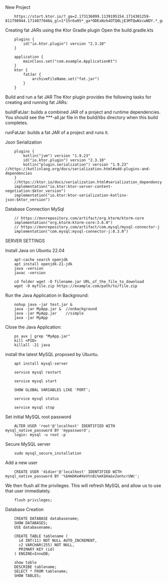 New Project

        
        https://start.ktor.io/?_ga=2.173136099.1139195154.1714301259-811798944.1714077046&_gl=1*15r6u05*_ga*ODExNzk4OTQ0LjE3MTQwNzcwNDY.*_ga_9J976DJZ68*MTcxNDQ3NTYyNi4xNi4xLjE3MTQ0NzU2MzEuNTUuMC4w




Creating fat JARs using the Ktor Gradle plugin Open the build.gradle.kts

        plugins {
            id("io.ktor.plugin") version "2.3.10"
        }

        application {
            mainClass.set("com.example.ApplicationKt")
        }
        ktor {
            fatJar {
                archiveFileName.set("fat.jar")
            }
        }

Build and run a fat JAR﻿
The Ktor plugin provides the following tasks for creating and running fat JARs:

buildFatJar: builds a combined JAR of a project and runtime dependencies. You should see the ***-all.jar file in the build/libs directory when this build completes.

runFatJar: builds a fat JAR of a project and runs it.


Json Serialization

        plugins {
            kotlin("jvm") version "1.9.23"
            id("io.ktor.plugin") version "2.3.10"
            kotlin("plugin.serialization") version "1.9.23" //https://kotlinlang.org/docs/serialization.html#add-plugins-and-dependencies
        }
        //https://ktor.io/docs/serialization.html#serialization_dependency
        implementation("io.ktor:ktor-server-content-negotiation:$ktor_version")
        implementation("io.ktor:ktor-serialization-kotlinx-json:$ktor_version")

Database Connection MySql

        // https://mvnrepository.com/artifact/org.ktorm/ktorm-core
        implementation("org.ktorm:ktorm-core:3.6.0")
        // https://mvnrepository.com/artifact/com.mysql/mysql-connector-j
        implementation("com.mysql:mysql-connector-j:8.3.0")


SERVER SETTINGS



Install Java on Ubuntu 22.04

        apt-cache search openjdk
        apt install openjdk-21-jdk
        java -version
        javac -version

        cd folder wget -O filename.jar URL_of_the_file_to_download
        wget -O myfile.zip https://example.com/path/to/file.zip



Run the Java Application in Background:

        nohup java -jar test.jar &
        java -jar MyApp.jar &  //onbackground
        java -jar MyApp.jar    //simple
        java -jar MyApp

Close the Java Application:

        ps aux | grep "MyApp.jar"
        kill <PID>
        killall -21 java
  


install the latest MySQL proposed by Ubuntu.

        apt install mysql-server

        service mysql restart

        service mysql start

        SHOW GLOBAL VARIABLES LIKE 'PORT';

        service mysql status

        service mysql stop
        
        
Set initial MySQL root password

        ALTER USER 'root'@'localhost' IDENTIFIED WITH mysql_native_password BY 'mypassword';
        login: mysql -u root -p

Secure MySQL server

        sudo mysql_secure_installation


Add a new user

        CREATE USER 'didier'@'localhost' IDENTIFIED WITH mysql_native_password BY '%$HmbKe#XeVtn8i%mX$Ha&v2on%crUWc';

We then flush all the privileges. This will refresh MySQL and allow us to use that user immediately.
        
        flush privileges;

Database Creation

        CREATE DATABASE databasename;
        SHOW DATABASES;
        USE databasename;

        CREATE TABLE tablename (
          id INT(11) NOT NULL AUTO_INCREMENT,
          c2 VARCHAR(255) NOT NULL,
          PRIMARY KEY (id)
        ) ENGINE=InnoDB;

        show table
        DESCRIBE tablename;
        SELECT * FROM tablename;
        SHOW TABLES;


        




        



